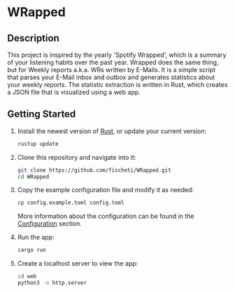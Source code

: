 # WRapped

## Description

This project is inspired by the yearly 'Spotify Wrapped', which is a summary of your listening habits over the past year. Wrapped does the same thing, but for Weekly reports a.k.a. WRs written by E-Mails. It is a simple script that parses your E-Mail inbox and outbox and generates statistics about your weekly reports. The statistic extraction is written in Rust, which creates a JSON file that is visualized using a web app.

## Getting Started

1. Install the newest version of [Rust](https://rustup.rs), or update your current version:
    ```bash
    rustup update
    ```
2. Clone this repository and navigate into it:
    ```bash
    git clone https://github.com/fischeti/WRapped.git
    cd WRapped
    ```
3. Copy the example configuration file and modify it as needed:
    ```bash
    cp config.example.toml config.toml
    ```
    More information about the configuration can be found in the [Configuration](#configuration) section.

4. Run the app:
    ```bash
    cargo run
    ```

5. Create a localhost server to view the app:
    ```bash
    cd web
    python3 -m http.server
    ```
